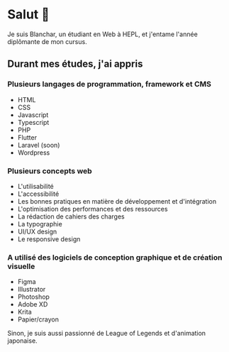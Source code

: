 # Salut 👋
Je suis Blanchar, un étudiant en Web à HEPL, et j'entame l'année diplômante de mon cursus.

## Durant mes études, j'ai appris

### Plusieurs langages de programmation, framework et CMS
- HTML
- CSS
- Javascript
- Typescript
- PHP
- Flutter
- Laravel (soon)
- Wordpress

### Plusieurs concepts web
- L'utilisabilité
- L'accessibilité
- Les bonnes pratiques en matière de développement et d'intégration
- L'optimisation des performances et des ressources
- La rédaction de cahiers des charges
- La typographie
- UI/UX design
- Le responsive design

### A utilisé des logiciels de conception graphique et de création visuelle
- Figma
- Illustrator
- Photoshop
- Adobe XD
- Krita
- Papier/crayon

Sinon, je suis aussi passionné de League of Legends et d'animation japonaise.
